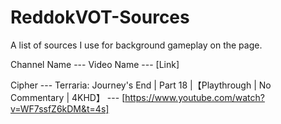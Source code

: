 # ReddokVOT-Sources
A list of sources I use for background gameplay on the page.

Channel Name --- Video Name --- [Link]

Cipher --- Terraria: Journey's End | Part 18 |【Playthrough | No Commentary | 4KHD】 --- [https://www.youtube.com/watch?v=WF7ssfZ6kDM&t=4s]
